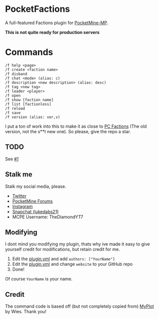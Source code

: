 # PocketFactions
A full-featured Factions plugin for [PocketMine-MP](https://github.com/pmmp/PocketMine-MP).

**This is not quite ready for production servers**

# Commands
```
/f help <page> 
/f create <faction name>
/f disband
/f chat <mode> (alias: c)
/f description <new description> (alias: desc)
/f tag <new tag>
/f leader <player>
/f open
/f show [faction name]
/f list [factionless]
/f reload
/f save
/f version (alias: ver,v)
```

I put a ton of work into this to make it as close to [PC Factions](https://github.com/MassiveCraft/Factions) (The old version, not the s**t new one).
So please, give the repo a star.

## TODO
See [#1](https://github.com/TheDiamondYT1/PocketFactions/issues/1)

## Stalk me  
Stalk my social media, please.  

* [Twitter](https://twitter.com/TheDiamondYT)  
* [PocketMine Forums](https://forums.pmmp.io/members/thediamondyt.622/)  
* [Instagram](https://instagram.com/bruhitzzluke)  
* [Snapchat (lukedabs21)](http://snapchat.com/add/lukedabs21)   
* MCPE Username: TheDiamondYT7

## Modifying
I dont mind you modifying my plugin, thats why ive made it easy to give yourself credit for modifications,
but retain credit for me.

1. Edit the [plugin.yml](plugin.yml) and add `authors: ["YourName"]`  
2. Edit the [plugin.yml](plugin.yml) and change `website` to your GitHub repo  
3. Done!  

Of course `YourName` is your name.
  
## Credit
The command code is based off (but not completely copied from) [MyPlot](https://github.com/wiez/MyPlot) by Wies. Thank you!
